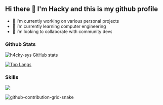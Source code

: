## Hi there 👋 I'm Hacky and this is my github profile

- 🔭 i'm currently working on various personal projects 
- 🌱 i’m currently learning computer engineering 
- 👯 i’m looking to collaborate with community devs

### Github Stats
![h4cky-sys GitHub stats](https://github-readme-stats.vercel.app/api?username=h4cky-sys&count_private=true&show_icons=true&theme=midnight-purple)

[![Top Langs](https://github-readme-stats.vercel.app/api/top-langs/?username=h4cky-sys&hide_progress=true)](https://github.com/h4cky-sys/github-readme-stats)


### Skills
<p>
  <a href="https://skillicons.dev">
    <img src="https://skillicons.dev/icons?i=python,html,css,js,github,gitlab,git,docker,azure,aws,bash,linux,heroku,go,fastapi,gcp&perline=12" />
  </a>
</p>


![github-contribution-grid-snake](https://user-images.githubusercontent.com/106864876/179424426-29262e35-ab7b-4701-8ce3-8ed7db3d592b.svg)
